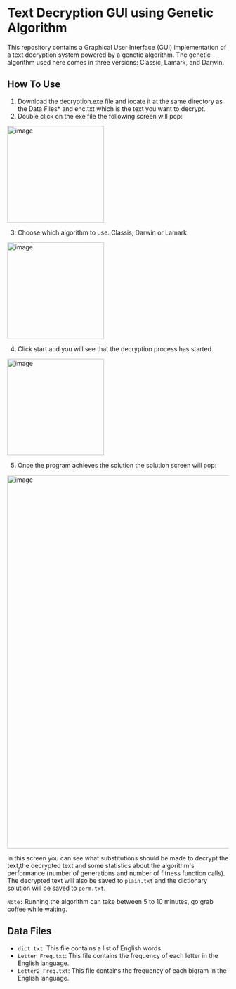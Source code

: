 # Text Decryption GUI using Genetic Algorithm
This repository contains a Graphical User Interface (GUI) implementation of a text decryption system powered by a genetic algorithm.
The genetic algorithm used here comes in three versions: Classic, Lamark, and Darwin.

## How To Use
1. Download the decryption.exe file and locate it at the same directory as the Data Files* and enc.txt which is the text you want to decrypt.
2. Double click on the exe file the following screen will pop:
<img width="220" alt="image" src="https://github.com/GuyLeib/Genetic_Algorithms_EX2/assets/90501635/cf21cb54-4c81-4a64-a164-45a2429b099f">

3. Choose which algorithm to use: Classis, Darwin or Lamark.
<img width="220" alt="image" src="https://github.com/GuyLeib/Genetic_Algorithms_EX2/assets/90501635/de6568de-f079-4f75-9512-4db1041996dc">

4. Click start and you will see that the decryption process has started.
<img width="220" alt="image" src="https://github.com/GuyLeib/Genetic_Algorithms_EX2/assets/90501635/5ae6e40d-370c-47f2-b871-de996961a4a9"> 

5. Once the program achieves the solution the solution screen will pop:
<img width="850" alt="image" src="https://github.com/GuyLeib/Genetic_Algorithms_EX2/assets/90501635/6356cc47-e038-486e-8f40-87b4f7a3f07d"> 

In this screen you can see what substitutions should be made to decrypt the text,the decrypted text and some statistics about the algorithm's performance (number of generations and number of fitness function calls).
The decrypted text will also be saved to `plain.txt` and the dictionary solution will be saved to `perm.txt`. 

`Note:` Running the algorithm can take between 5 to 10 minutes, go grab coffee while waiting.

## Data Files

- `dict.txt`: This file contains a list of English words.
- `Letter_Freq.txt`: This file contains the frequency of each letter in the English language.
- `Letter2_Freq.txt`: This file contains the frequency of each bigram in the English language.

